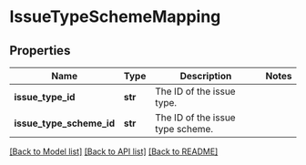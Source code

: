 # IssueTypeSchemeMapping

## Properties
Name | Type | Description | Notes
------------ | ------------- | ------------- | -------------
**issue_type_id** | **str** | The ID of the issue type. | 
**issue_type_scheme_id** | **str** | The ID of the issue type scheme. | 

[[Back to Model list]](../README.md#documentation-for-models) [[Back to API list]](../README.md#documentation-for-api-endpoints) [[Back to README]](../README.md)

